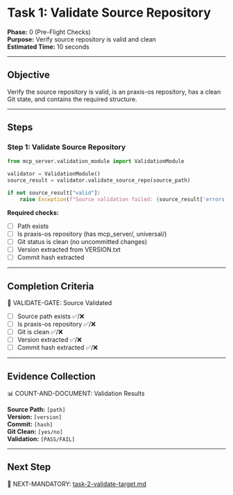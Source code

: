 # Task 1: Validate Source Repository

**Phase:** 0 (Pre-Flight Checks)  
**Purpose:** Verify source repository is valid and clean  
**Estimated Time:** 10 seconds

---

## Objective

Verify the source repository is valid, is an praxis-os repository, has a clean Git state, and contains the required structure.

---

## Steps

### Step 1: Validate Source Repository

```python
from mcp_server.validation_module import ValidationModule

validator = ValidationModule()
source_result = validator.validate_source_repo(source_path)

if not source_result["valid"]:
    raise Exception(f"Source validation failed: {source_result['errors']}")
```

**Required checks:**
- [ ] Path exists
- [ ] Is praxis-os repository (has mcp_server/, universal/)
- [ ] Git status is clean (no uncommitted changes)
- [ ] Version extracted from VERSION.txt
- [ ] Commit hash extracted

---

## Completion Criteria

🛑 VALIDATE-GATE: Source Validated

- [ ] Source path exists ✅/❌
- [ ] Is praxis-os repository ✅/❌
- [ ] Git is clean ✅/❌
- [ ] Version extracted ✅/❌
- [ ] Commit hash extracted ✅/❌

---

## Evidence Collection

📊 COUNT-AND-DOCUMENT: Validation Results

**Source Path:** `[path]`  
**Version:** `[version]`  
**Commit:** `[hash]`  
**Git Clean:** `[yes/no]`  
**Validation:** `[PASS/FAIL]`

---

## Next Step

🎯 NEXT-MANDATORY: [task-2-validate-target.md](task-2-validate-target.md)
